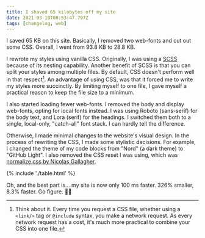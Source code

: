 ```yaml
---
title: I shaved 65 kilobytes off my site
date: 2021-03-18T00:53:47.797Z
tags: [changelog, web]
---
```


I saved 65 KB on this site. Basically, I removed two web-fonts and cut out some CSS. Overall, I went from 93.8 KB to 28.8 KB.

I rewrote my styles using vanilla CSS. Originally, I was using a [SCSS](https://sass-lang.com/) because of its nesting capability. Another benefit of SCSS is that you can split your styles among multiple files. By default, CSS doesn't perform well in that respect[^1]. An advantage of using CSS, was that it forced me to write my styles more succinctly. By limiting myself to one file, I gave myself a practical reason to keep the file size to a minimum.

I also started loading fewer web-fonts. I removed the body and display web-fonts, opting for local fonts instead. I was using Roboto (sans-serif) for the body text, and Lora (serif) for the headings. I switched them both to a single, local-only, "catch-all" font stack. I can hardly tell the difference.

Otherwise, I made minimal changes to the website's visual design. In the process of rewriting the CSS, I made some stylistic decisions. For example, I changed the theme of my code blocks from "Nord" (a dark theme) to "GitHub Light". I also removed the CSS reset I was using, which was [normalize.css by Nicolas Gallagher](https://necolas.github.io/normalize.css/).

{% include './table.html' %}

Oh, and the best part is... my site is now only 100 ms faster. 326% smaller, 8.3% faster. Go figure. 🤷‍♂️

[^1]: Think about it. Every time you request a CSS file, whether using a `<link/>` tag or `@include` syntax, you make a network request. As every network request has a cost, it's much more practical to combine your CSS into one file.
